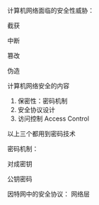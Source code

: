计算机网络面临的安全性威胁：

截获

中断

篡改

伪造



计算机网络安全的内容

1. 保密性：密码机制
2. 安全协议设计
3. 访问控制 Access Control

以上三个都用到密码技术



密码机制：

对成密钥

公钥密码



因特网中的安全协议：
网络层